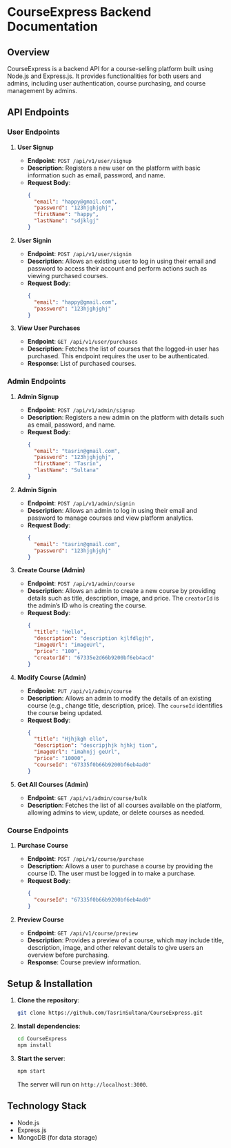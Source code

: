 
# CourseExpress Backend Documentation

## Overview
CourseExpress is a backend API for a course-selling platform built using Node.js and Express.js. It provides functionalities for both users and admins, including user authentication, course purchasing, and course management by admins.

## API Endpoints

### User Endpoints

1. **User Signup**
   - **Endpoint**: `POST /api/v1/user/signup`
   - **Description**: Registers a new user on the platform with basic information such as email, password, and name.
   - **Request Body**:
     ```json
     {
       "email": "happy@gmail.com", 
       "password": "123hjghjghj", 
       "firstName": "happy",
       "lastName": "sdjklgj"
     }
     ```

2. **User Signin**
   - **Endpoint**: `POST /api/v1/user/signin`
   - **Description**: Allows an existing user to log in using their email and password to access their account and perform actions such as viewing purchased courses.
   - **Request Body**:
     ```json
     {
       "email": "happy@gmail.com", 
       "password": "123hjghjghj"
     }
     ```

3. **View User Purchases**
   - **Endpoint**: `GET /api/v1/user/purchases`
   - **Description**: Fetches the list of courses that the logged-in user has purchased. This endpoint requires the user to be authenticated.
   - **Response**: List of purchased courses.

### Admin Endpoints

1. **Admin Signup**
   - **Endpoint**: `POST /api/v1/admin/signup`
   - **Description**: Registers a new admin on the platform with details such as email, password, and name.
   - **Request Body**:
     ```json
     {
       "email": "tasrin@gmail.com", 
       "password": "123hjghjghj", 
       "firstName": "Tasrin",
       "lastName": "Sultana"
     }
     ```

2. **Admin Signin**
   - **Endpoint**: `POST /api/v1/admin/signin`
   - **Description**: Allows an admin to log in using their email and password to manage courses and view platform analytics.
   - **Request Body**:
     ```json
     {
       "email": "tasrin@gmail.com", 
       "password": "123hjghjghj"
     }
     ```

3. **Create Course (Admin)**
   - **Endpoint**: `POST /api/v1/admin/course`
   - **Description**: Allows an admin to create a new course by providing details such as title, description, image, and price. The `creatorId` is the admin’s ID who is creating the course.
   - **Request Body**:
     ```json
     {
       "title": "Hello", 
       "description": "description kjlfdlgjh", 
       "imageUrl": "imageUrl", 
       "price": "100", 
       "creatorId": "67335e2d66b9200bf6eb4acd"
     }
     ```

4. **Modify Course (Admin)**
   - **Endpoint**: `PUT /api/v1/admin/course`
   - **Description**: Allows an admin to modify the details of an existing course (e.g., change title, description, price). The `courseId` identifies the course being updated.
   - **Request Body**:
     ```json
     {
       "title": "Hjhjkgh ello", 
       "description": "descripjhjk hjhkj tion", 
       "imageUrl": "imahnjj geUrl", 
       "price": "10000", 
       "courseId": "67335f0b66b9200bf6eb4ad0"
     }
     ```

5. **Get All Courses (Admin)**
   - **Endpoint**: `GET /api/v1/admin/course/bulk`
   - **Description**: Fetches the list of all courses available on the platform, allowing admins to view, update, or delete courses as needed.

### Course Endpoints

1. **Purchase Course**
   - **Endpoint**: `POST /api/v1/course/purchase`
   - **Description**: Allows a user to purchase a course by providing the course ID. The user must be logged in to make a purchase.
   - **Request Body**:
     ```json
     {
       "courseId": "67335f0b66b9200bf6eb4ad0"
     }
     ```

2. **Preview Course**
   - **Endpoint**: `GET /api/v1/course/preview`
   - **Description**: Provides a preview of a course, which may include title, description, image, and other relevant details to give users an overview before purchasing.
   - **Response**: Course preview information.

## Setup & Installation

1. **Clone the repository**:
   ```bash
   git clone https://github.com/TasrinSultana/CourseExpress.git
   ```

2. **Install dependencies**:
   ```bash
   cd CourseExpress
   npm install
   ```

3. **Start the server**:
   ```bash
   npm start
   ```
   The server will run on `http://localhost:3000`.

## Technology Stack
- Node.js
- Express.js
- MongoDB (for data storage)


